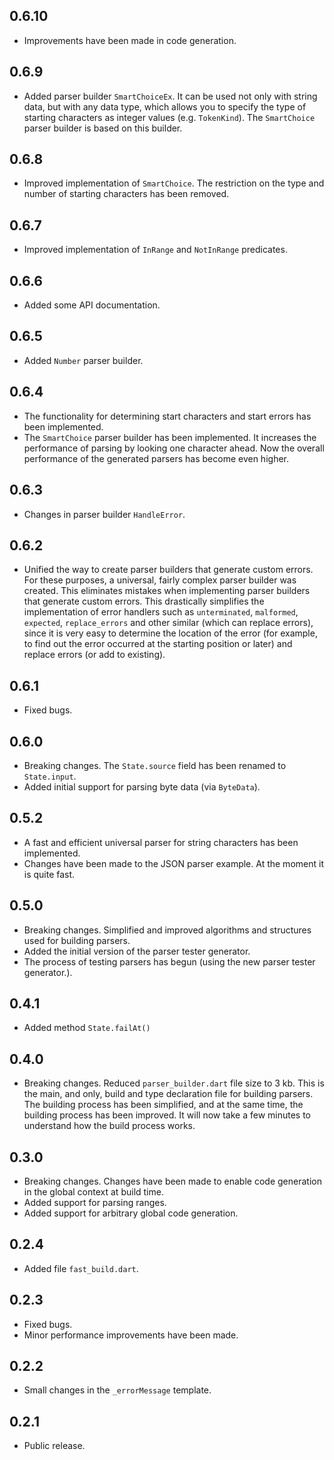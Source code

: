 ## 0.6.10

- Improvements have been made in code generation.

## 0.6.9

- Added parser builder `SmartChoiceEx`. It can be used not only with string data, but with any data type, which allows you to specify the type of starting characters as integer values (e.g. `TokenKind`). The `SmartChoice` parser builder is based on this builder.

## 0.6.8

- Improved implementation of `SmartChoice`. The restriction on the type and number of starting characters has been removed.

## 0.6.7

- Improved implementation of `InRange` and `NotInRange` predicates.

## 0.6.6

- Added some API documentation.

## 0.6.5

- Added `Number` parser builder.

## 0.6.4

- The functionality for determining start characters and start errors has been implemented.
- The `SmartChoice` parser builder has been implemented. It increases the performance of parsing by looking one character ahead. Now the overall performance of the generated parsers has become even higher.

## 0.6.3

- Changes in parser builder `HandleError`.

## 0.6.2

- Unified the way to create parser builders that generate custom errors. For these purposes, a universal, fairly complex parser builder was created. This eliminates mistakes when implementing parser builders that generate custom errors. This drastically simplifies the implementation of error handlers such as `unterminated`, `malformed`, `expected`, `replace_errors` and other similar (which can replace errors), since it is very easy to determine the location of the error (for example, to find out the error occurred at the starting position or later) and replace errors (or add to existing).

## 0.6.1

- Fixed bugs.

## 0.6.0

- Breaking changes. The `State.source` field has been renamed to `State.input`.
- Added initial support for parsing byte data (via `ByteData`).

## 0.5.2

- A fast and efficient universal parser for string characters has been implemented.
- Changes have been made to the JSON parser example. At the moment it is quite fast.

## 0.5.0

- Breaking changes. Simplified and improved algorithms and structures used for building parsers.
- Added the initial version of the parser tester generator.
- The process of testing parsers has begun (using the new parser tester generator.).

## 0.4.1

- Added method `State.failAt()`

## 0.4.0

- Breaking changes. Reduced `parser_builder.dart` file size to 3 kb. This is the main, and only, build and type declaration file for building parsers. The building process has been simplified, and at the same time, the building process has been improved. It will now take a few minutes to understand how the build process works.

## 0.3.0

- Breaking changes. Changes have been made to enable code generation in the global context at build time.
- Added support for parsing ranges.
- Added support for arbitrary global code generation.

## 0.2.4

- Added file `fast_build.dart`.

## 0.2.3

- Fixed bugs.
- Minor performance improvements have been made.

## 0.2.2

- Small changes in the `_errorMessage` template.

## 0.2.1

- Public release.